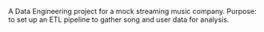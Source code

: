 A Data Engineering project for a mock streaming music company.
Purpose: to set up an ETL pipeline to gather song and user data for analysis.